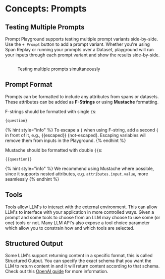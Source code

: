 # Concepts: Prompts

## Testing Multiple Prompts

Prompt Playground supports testing multiple prompt variants side-by-side. Use the `+ Prompt` button to add a prompt variant. Whether you're using Span Replay or running your prompts over a Dataset, playground will run your inputs through each prompt variant and show the results side-by-side.

<figure><img src="../.gitbook/assets/Screenshot 2024-12-02 at 9.55.26 AM.png" alt=""><figcaption><p>Testing multiple prompts simultaneously</p></figcaption></figure>

## Prompt Format

Prompts can be formatted to include any attributes from spans or datasets. These attributes can be added as **F-Strings** or using **Mustache** formatting.&#x20;

F-strings should be formatted with single `{`s:

```
{question}
```

{% hint style="info" %}
To escape a `{` when using F-string, add a second `{` in front of it, e.g., \{{escaped\}} {not-escaped}. Escaping variables will remove them from inputs in the Playground.
{% endhint %}



Mustache should be formatted with double `{{`s:

```
{{question}}
```

{% hint style="info" %}
We recommend using Mustache where possible, since it supports nested attributes, e.g. `attributes.input.value`, more seamlessly
{% endhint %}

## Tools

Tools allow LLM's to interact with the external environment. This can allow LLM's to interface with your application in more controlled ways. Given a prompt and some tools to choose from an LLM may choose to use some (or one) tools or not. Many LLM API's also expose a tool choice parameter which allow you to constrain how and which tools are selected.

## Structured Output

Some LLM's support returning content in a specific format, this is called Structured Output. You can specify the exact schema that you want the LLM to return content in and it will return content according to that schema. Check out this [OpenAI guide](https://platform.openai.com/docs/guides/structured-outputs) for more information.

